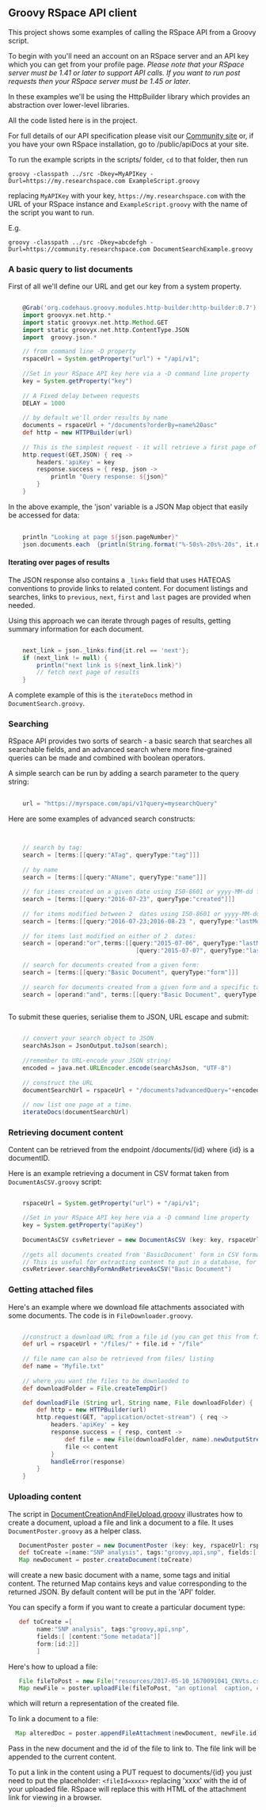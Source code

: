 ## Groovy RSpace API client

This project shows some examples of calling the RSpace API from a Groovy script.

To begin with you'll need an account on an RSpace server and an API key which you can get from your profile page.
 *Please note that your RSpace server must be 1.41 or later to support API calls. If you want to run post requests then your RSpace server must be 1.45 or later*.

In these examples we'll be using the HttpBuilder library which provides an abstraction over lower-level libraries.

All the code listed here is in the project. 

For full details of our API specification please visit our [Community site](https://community.researchspace.com/public/apiDocs) or, if you have your own RSpace installation, go to /public/apiDocs at your site.

To run the example scripts in the scripts/ folder, `cd` to that folder, then run

    groovy -classpath ../src -Dkey=MyAPIKey -Durl=https://my.researchspace.com ExampleScript.groovy 
    
 replacing `MyAPIKey` with your key, `https://my.researchspace.com` with the URL of your RSpace instance and `ExampleScript.groovy` with the name of the script you want to run.
 
 E.g.
 
    groovy -classpath ../src -Dkey=abcdefgh -Durl=https://community.researchspace.com DocumentSearchExample.groovy
     

### A basic query to list documents

First of all we'll define our URL and get our key from a system property.
```groovy

    @Grab('org.codehaus.groovy.modules.http-builder:http-builder:0.7')
    import groovyx.net.http.*
    import static groovyx.net.http.Method.GET
    import static groovyx.net.http.ContentType.JSON
    import  groovy.json.*

    // from command line -D property
    rspaceUrl = System.getProperty("url") + "/api/v1";
     
    //Set in your RSpace API key here via a -D command line property
    key = System.getProperty("key")
     
    // A Fixed delay between requests
    DELAY = 1000
     
    // by default we'll order results by name
    documents = rspaceUrl + "/documents?orderBy=name%20asc"
    def http = new HTTPBuilder(url)
    
    // This is the simplest request - it will retrieve a first page of documents ordered by name.
    http.request(GET,JSON) { req ->
        headers.'apiKey' = key
        response.success = { resp, json ->
            println "Query response: ${json}"
        }
    }
```

In the above example, the 'json' variable is a JSON Map object that easily be accessed for data:

```groovy
    
    println "Looking at page ${json.pageNumber}"
    json.documents.each  {println(String.format("%-50s%-20s%-20s", it.name, it.id, it.lastModified))}
```

#### Iterating over pages of results 
The JSON response also contains a `_links` field that uses HATEOAS conventions to provide links to related content. For document listings and searches, links to `previous`, `next`, `first` and `last` pages are provided when needed.

Using this approach we can iterate through pages of results, getting summary information for each document.

```groovy

    next_link = json._links.find{it.rel == 'next'};
    if (next_link != null) {
        println("next link is ${next_link.link}")
        // fetch next page of results
    }
```

A complete example of this is the `iterateDocs` method in `DocumentSearch.groovy`.


### Searching

RSpace API provides  two sorts of search - a basic search that searches all searchable fields, and an advanced search where more fine-grained queries can be made and combined with boolean operators.

A simple search can be run by adding  a search parameter to the query string:

```groovy
  
    url = "https://myrspace.com/api/v1?query=mysearchQuery"

```

Here are some examples of advanced search constructs:

```groovy

   
    // search by tag:
    search = [terms:[[query:"ATag", queryType:"tag"]]]
    
    // by name
    search = [terms:[[query:"AName", queryType:"name"]]]
    
    // for items created on a given date using IS0-8601 or yyyy-MM-dd format
    search = [terms:[[query:"2016-07-23", queryType:"created"]]]
    
    // for items modified between 2  dates using IS0-8601 or yyyy-MM-dd format
    search = [terms:[[query:"2016-07-23;2016-08-23 ", queryType:"lastModified"]]]
    
    // for items last modified on either of 2  dates:
    search = [operand:"or",terms:[[query:"2015-07-06", queryType:"lastModified"],
                                    [query:"2015-07-07", queryType:"lastModified"] ]

    // search for documents created from a given form:
    search = [terms:[[query:"Basic Document", queryType:"form"]]]
    
    // search for documents created from a given form and a specific tag:
    search = [operand:"and", terms:[[query:"Basic Document", queryType:"form"], [query:"ATag", queryType:"tag"]]]
                                        
```

To submit these queries, serialise them to JSON, URL escape and submit:

```groovy

    // convert your search object to JSON
    searchAsJson = JsonOutput.toJson(search);
            
    //remember to URL-encode your JSON string!
    encoded = java.net.URLEncoder.encode(searchAsJson, "UTF-8")
        
    // construct the URL
    documentSearchUrl = rspaceUrl + "/documents?advancedQuery="+encoded
        
    // now list one page at a time.
    iterateDocs(documentSearchUrl)    
```

### Retrieving document content

Content can be retrieved from the endpoint /documents/{id} where {id} is a documentID.

Here is an example retrieving a document in CSV format taken  from `DocumentAsCSV.groovy` script:

```groovy

    rspaceUrl = System.getProperty("url") + "/api/v1";

    //Set in your RSpace API key here via a -D command line property
    key = System.getProperty("apiKey")
 
    DocumentAsCSV csvRetriever = new DocumentAsCSV (key: key, rspaceUrl: rspaceUrl)
      
    //gets all documents created from 'BasicDocument' form in CSV format.
    // This is useful for extracting content to put in a database, for example. 
    csvRetriever.searchByFormAndRetrieveAsCSV("Basic Document")

```

### Getting attached files

Here's an example where we download file attachments associated with some documents. The code is in `FileDownloader.groovy`. 

```groovy

    //construct a download URL from a file id (you can get this from files/ endpoint)
    def url = rspaceUrl + "/files/" + file.id + "/file"
    
    // file name can also be retrieved from files/ listing
    def name = "Myfile.txt" 
    
    // where you want the files to be downlaoded to
    def downloadFolder = File.createTempDir()

    def downloadFile (String url, String name, File downloadFolder) {
        def http = new HTTPBuilder(url)
        http.request(GET, "application/octet-stream") { req ->
            headers.'apiKey' = key
            response.success = { resp, content ->
				def file = new File(downloadFolder, name).newOutputStream()
				file << content
            }
            handleError(response)
        }
    }
```

### Uploading content

The script in [DocumentCreationAndFileUpload.groovy](scripts/DocumentCreationAndFileUpload.groovy) illustrates
 how to create a document, upload a file and link a document to a file. It uses `DocumentPoster.groovy` as
 a helper class.
 
 ```groovy
    DocumentPoster poster = new DocumentPoster (key: key, rspaceUrl: rspaceUrl)
    def toCreate =[name:"SNP analysis", tags:"groovy,api,snp", fields:[ [content:"Some metadata"]]]
	Map newDocument = poster.createDocument(toCreate)
 ```
 will create a new basic document with a name, some tags and initial content. The returned Map contains
 keys and value corresponding to the returned JSON. By default content will be put in the 'API' folder.
 
 You can specify a form  if you want to create a particular document type:
 
 ```groovy
    def toCreate =[
         name:"SNP analysis", tags:"groovy,api,snp",
         fields:[ [content:"Some metadata"]]
         form:[id:2]]
         ]
 ```
 
 Here's how to upload a file:
 
 ```groovy
    File fileToPost = new File("resources/2017-05-10_1670091041_CNVts.csv")
    Map newFile = poster.uploadFile(fileToPost, "an optional  caption, can be null")
 ```
 
 which will return a representation of the created file.
 
 To link a document to a file:
 
  ```groovy
    Map alteredDoc = poster.appendFileAttachment(newDocument, newFile.id)
 ```
 Pass in the new document and the id of the file to link to. The file link will be appended to the current content.
 
 To put a link in the content using a PUT request to documents/{id} you just need to put the placeholder:
 `<fileId=xxxx>` replacing 'xxxx' with the id of your uploaded file. RSpace will replace this with HTML of the
  attachment link for viewing in a browser.
 